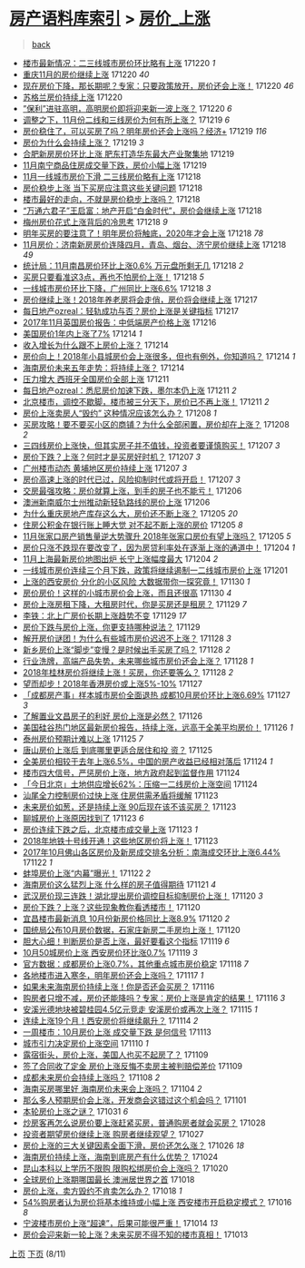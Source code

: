 [房产语料库索引](../../README.md)  > [房价_上涨](房价_上涨.md)
====
> [back](../README.md)

- [楼市最新情况：二三线城市房价环比略有上涨](http://jkwz.applinzi.com/ittc/7049219649156154385.html#%E6%A5%BC%E5%B8%82%E6%9C%80%E6%96%B0%E6%83%85%E5%86%B5%EF%BC%9A%E4%BA%8C%E4%B8%89%E7%BA%BF%E5%9F%8E%E5%B8%82%E6%88%BF%E4%BB%B7%E7%8E%AF%E6%AF%94%E7%95%A5%E6%9C%89%E4%B8%8A%E6%B6%A8) 171220 *1* 
- [重庆11月的房价继续上涨](http://jkwz.applinzi.com/ittc/7049210448602203153.html#%E9%87%8D%E5%BA%8611%E6%9C%88%E7%9A%84%E6%88%BF%E4%BB%B7%E7%BB%A7%E7%BB%AD%E4%B8%8A%E6%B6%A8) 171220 *40* 
- [现在房价下降，那长期呢？专家：只要政策放开，房价还会上涨！](http://jkwz.applinzi.com/ittc/7049204688845538321.html#%E7%8E%B0%E5%9C%A8%E6%88%BF%E4%BB%B7%E4%B8%8B%E9%99%8D%EF%BC%8C%E9%82%A3%E9%95%BF%E6%9C%9F%E5%91%A2%EF%BC%9F%E4%B8%93%E5%AE%B6%EF%BC%9A%E5%8F%AA%E8%A6%81%E6%94%BF%E7%AD%96%E6%94%BE%E5%BC%80%EF%BC%8C%E6%88%BF%E4%BB%B7%E8%BF%98%E4%BC%9A%E4%B8%8A%E6%B6%A8%EF%BC%81) 171220 *46* 
- [苏格兰房价持续上涨](http://jkwz.applinzi.com/ittc/7049187215949693968.html#%E8%8B%8F%E6%A0%BC%E5%85%B0%E6%88%BF%E4%BB%B7%E6%8C%81%E7%BB%AD%E4%B8%8A%E6%B6%A8) 171220  
- [”保利”进驻高明，高明房价即将迎来新一波上涨？](http://jkwz.applinzi.com/ittc/7049181202865456144.html#%E2%80%9D%E4%BF%9D%E5%88%A9%E2%80%9D%E8%BF%9B%E9%A9%BB%E9%AB%98%E6%98%8E%EF%BC%8C%E9%AB%98%E6%98%8E%E6%88%BF%E4%BB%B7%E5%8D%B3%E5%B0%86%E8%BF%8E%E6%9D%A5%E6%96%B0%E4%B8%80%E6%B3%A2%E4%B8%8A%E6%B6%A8%EF%BC%9F) 171220 *6* 
- [调整之下，11月份二线和三线房价为何有所上涨？](http://jkwz.applinzi.com/ittc/7048894023886963729.html#%E8%B0%83%E6%95%B4%E4%B9%8B%E4%B8%8B%EF%BC%8C11%E6%9C%88%E4%BB%BD%E4%BA%8C%E7%BA%BF%E5%92%8C%E4%B8%89%E7%BA%BF%E6%88%BF%E4%BB%B7%E4%B8%BA%E4%BD%95%E6%9C%89%E6%89%80%E4%B8%8A%E6%B6%A8%EF%BC%9F) 171219 *6* 
- [房价稳住了，可以买房了吗？明年房价还会上涨吗？经济+](http://jkwz.applinzi.com/ittc/7048831770869367824.html#%E6%88%BF%E4%BB%B7%E7%A8%B3%E4%BD%8F%E4%BA%86%EF%BC%8C%E5%8F%AF%E4%BB%A5%E4%B9%B0%E6%88%BF%E4%BA%86%E5%90%97%EF%BC%9F%E6%98%8E%E5%B9%B4%E6%88%BF%E4%BB%B7%E8%BF%98%E4%BC%9A%E4%B8%8A%E6%B6%A8%E5%90%97%EF%BC%9F%E7%BB%8F%E6%B5%8E%2B) 171219 *116* 
- [房价为什么会持续上涨？](http://jkwz.applinzi.com/ittc/7048826429695853584.html#%E6%88%BF%E4%BB%B7%E4%B8%BA%E4%BB%80%E4%B9%88%E4%BC%9A%E6%8C%81%E7%BB%AD%E4%B8%8A%E6%B6%A8%EF%BC%9F) 171219 *3* 
- [合肥新房房价环比上涨 肥东打造华东最大产业聚集地](http://jkwz.applinzi.com/ittc/7048722210879964177.html#%E5%90%88%E8%82%A5%E6%96%B0%E6%88%BF%E6%88%BF%E4%BB%B7%E7%8E%AF%E6%AF%94%E4%B8%8A%E6%B6%A8+%E8%82%A5%E4%B8%9C%E6%89%93%E9%80%A0%E5%8D%8E%E4%B8%9C%E6%9C%80%E5%A4%A7%E4%BA%A7%E4%B8%9A%E8%81%9A%E9%9B%86%E5%9C%B0) 171219  
- [11月南宁商品住房成交量下跌，房价小幅上涨](http://jkwz.applinzi.com/ittc/7048721266586944528.html#11%E6%9C%88%E5%8D%97%E5%AE%81%E5%95%86%E5%93%81%E4%BD%8F%E6%88%BF%E6%88%90%E4%BA%A4%E9%87%8F%E4%B8%8B%E8%B7%8C%EF%BC%8C%E6%88%BF%E4%BB%B7%E5%B0%8F%E5%B9%85%E4%B8%8A%E6%B6%A8) 171219  
- [11月一线城市房价下滑 二三线房价略有上涨](http://jkwz.applinzi.com/ittc/7048486238074438672.html#11%E6%9C%88%E4%B8%80%E7%BA%BF%E5%9F%8E%E5%B8%82%E6%88%BF%E4%BB%B7%E4%B8%8B%E6%BB%91+%E4%BA%8C%E4%B8%89%E7%BA%BF%E6%88%BF%E4%BB%B7%E7%95%A5%E6%9C%89%E4%B8%8A%E6%B6%A8) 171218  
- [房价稳步上涨 当下买房应注意这些关键问题](http://jkwz.applinzi.com/ittc/7048474784831112209.html#%E6%88%BF%E4%BB%B7%E7%A8%B3%E6%AD%A5%E4%B8%8A%E6%B6%A8+%E5%BD%93%E4%B8%8B%E4%B9%B0%E6%88%BF%E5%BA%94%E6%B3%A8%E6%84%8F%E8%BF%99%E4%BA%9B%E5%85%B3%E9%94%AE%E9%97%AE%E9%A2%98) 171218  
- [楼市最好的走向，不就是房价稳步上涨吗？](http://jkwz.applinzi.com/ittc/7048471122222253072.html#%E6%A5%BC%E5%B8%82%E6%9C%80%E5%A5%BD%E7%9A%84%E8%B5%B0%E5%90%91%EF%BC%8C%E4%B8%8D%E5%B0%B1%E6%98%AF%E6%88%BF%E4%BB%B7%E7%A8%B3%E6%AD%A5%E4%B8%8A%E6%B6%A8%E5%90%97%EF%BC%9F) 171218  
- [“万通六君子”王启富：地产开启“白金时代”，房价会继续上涨](http://jkwz.applinzi.com/ittc/7048463006332093456.html#%E2%80%9C%E4%B8%87%E9%80%9A%E5%85%AD%E5%90%9B%E5%AD%90%E2%80%9D%E7%8E%8B%E5%90%AF%E5%AF%8C%EF%BC%9A%E5%9C%B0%E4%BA%A7%E5%BC%80%E5%90%AF%E2%80%9C%E7%99%BD%E9%87%91%E6%97%B6%E4%BB%A3%E2%80%9D%EF%BC%8C%E6%88%BF%E4%BB%B7%E4%BC%9A%E7%BB%A7%E7%BB%AD%E4%B8%8A%E6%B6%A8) 171218  
- [梅州房价花式上涨背后的冷思考](http://jkwz.applinzi.com/ittc/7048462934869541904.html#%E6%A2%85%E5%B7%9E%E6%88%BF%E4%BB%B7%E8%8A%B1%E5%BC%8F%E4%B8%8A%E6%B6%A8%E8%83%8C%E5%90%8E%E7%9A%84%E5%86%B7%E6%80%9D%E8%80%83) 171218 *9* 
- [明年买房的要注意了！明年房价将触底，2020年才会上涨](http://jkwz.applinzi.com/ittc/7048418260251313169.html#%E6%98%8E%E5%B9%B4%E4%B9%B0%E6%88%BF%E7%9A%84%E8%A6%81%E6%B3%A8%E6%84%8F%E4%BA%86%EF%BC%81%E6%98%8E%E5%B9%B4%E6%88%BF%E4%BB%B7%E5%B0%86%E8%A7%A6%E5%BA%95%EF%BC%8C2020%E5%B9%B4%E6%89%8D%E4%BC%9A%E4%B8%8A%E6%B6%A8) 171218 *78* 
- [11月房价：济南新房房价连降四月，青岛、烟台、济宁房价继续上涨](http://jkwz.applinzi.com/ittc/7048382147067380753.html#11%E6%9C%88%E6%88%BF%E4%BB%B7%EF%BC%9A%E6%B5%8E%E5%8D%97%E6%96%B0%E6%88%BF%E6%88%BF%E4%BB%B7%E8%BF%9E%E9%99%8D%E5%9B%9B%E6%9C%88%EF%BC%8C%E9%9D%92%E5%B2%9B%E3%80%81%E7%83%9F%E5%8F%B0%E3%80%81%E6%B5%8E%E5%AE%81%E6%88%BF%E4%BB%B7%E7%BB%A7%E7%BB%AD%E4%B8%8A%E6%B6%A8) 171218 *49* 
- [统计局：11月南昌房价环比上涨0.6% 万元盘所剩无几](http://jkwz.applinzi.com/ittc/7048375863563781136.html#%E7%BB%9F%E8%AE%A1%E5%B1%80%EF%BC%9A11%E6%9C%88%E5%8D%97%E6%98%8C%E6%88%BF%E4%BB%B7%E7%8E%AF%E6%AF%94%E4%B8%8A%E6%B6%A80.6%25+%E4%B8%87%E5%85%83%E7%9B%98%E6%89%80%E5%89%A9%E6%97%A0%E5%87%A0) 171218 *2* 
- [买房只要看准这3点，再也不怕房价上涨！](http://jkwz.applinzi.com/ittc/7048363225798673425.html#%E4%B9%B0%E6%88%BF%E5%8F%AA%E8%A6%81%E7%9C%8B%E5%87%86%E8%BF%993%E7%82%B9%EF%BC%8C%E5%86%8D%E4%B9%9F%E4%B8%8D%E6%80%95%E6%88%BF%E4%BB%B7%E4%B8%8A%E6%B6%A8%EF%BC%81) 171218 *5* 
- [一线城市房价环比下降，广州同比上涨6.6%](http://jkwz.applinzi.com/ittc/7048369672209040400.html#%E4%B8%80%E7%BA%BF%E5%9F%8E%E5%B8%82%E6%88%BF%E4%BB%B7%E7%8E%AF%E6%AF%94%E4%B8%8B%E9%99%8D%EF%BC%8C%E5%B9%BF%E5%B7%9E%E5%90%8C%E6%AF%94%E4%B8%8A%E6%B6%A86.6%25) 171218 *3* 
- [房价继续上涨！2018年养老房将会走俏，房价将会继续上涨](http://jkwz.applinzi.com/ittc/7048030417582556177.html#%E6%88%BF%E4%BB%B7%E7%BB%A7%E7%BB%AD%E4%B8%8A%E6%B6%A8%EF%BC%812018%E5%B9%B4%E5%85%BB%E8%80%81%E6%88%BF%E5%B0%86%E4%BC%9A%E8%B5%B0%E4%BF%8F%EF%BC%8C%E6%88%BF%E4%BB%B7%E5%B0%86%E4%BC%9A%E7%BB%A7%E7%BB%AD%E4%B8%8A%E6%B6%A8) 171217  
- [每日地产ozreal：轻轨成功与否？房价上涨是关键指标](http://jkwz.applinzi.com/ittc/7047964349136634897.html#%E6%AF%8F%E6%97%A5%E5%9C%B0%E4%BA%A7ozreal%EF%BC%9A%E8%BD%BB%E8%BD%A8%E6%88%90%E5%8A%9F%E4%B8%8E%E5%90%A6%EF%BC%9F%E6%88%BF%E4%BB%B7%E4%B8%8A%E6%B6%A8%E6%98%AF%E5%85%B3%E9%94%AE%E6%8C%87%E6%A0%87) 171217  
- [2017年11月英国房价报告：中低端房产价格上涨](http://jkwz.applinzi.com/ittc/7047806529472824337.html#2017%E5%B9%B411%E6%9C%88%E8%8B%B1%E5%9B%BD%E6%88%BF%E4%BB%B7%E6%8A%A5%E5%91%8A%EF%BC%9A%E4%B8%AD%E4%BD%8E%E7%AB%AF%E6%88%BF%E4%BA%A7%E4%BB%B7%E6%A0%BC%E4%B8%8A%E6%B6%A8) 171216  
- [美国房价1年内上涨了7%](http://jkwz.applinzi.com/ittc/7047016088540283920.html#%E7%BE%8E%E5%9B%BD%E6%88%BF%E4%BB%B71%E5%B9%B4%E5%86%85%E4%B8%8A%E6%B6%A8%E4%BA%867%25) 171214 *1* 
- [收入增长为什么跟不上房价上涨？](http://jkwz.applinzi.com/ittc/7046919926017688336.html#%E6%94%B6%E5%85%A5%E5%A2%9E%E9%95%BF%E4%B8%BA%E4%BB%80%E4%B9%88%E8%B7%9F%E4%B8%8D%E4%B8%8A%E6%88%BF%E4%BB%B7%E4%B8%8A%E6%B6%A8%EF%BC%9F) 171214  
- [房价向上！2018年小县城房价会上涨很多，但也有例外，你知道吗？](http://jkwz.applinzi.com/ittc/7046894304478364689.html#%E6%88%BF%E4%BB%B7%E5%90%91%E4%B8%8A%EF%BC%812018%E5%B9%B4%E5%B0%8F%E5%8E%BF%E5%9F%8E%E6%88%BF%E4%BB%B7%E4%BC%9A%E4%B8%8A%E6%B6%A8%E5%BE%88%E5%A4%9A%EF%BC%8C%E4%BD%86%E4%B9%9F%E6%9C%89%E4%BE%8B%E5%A4%96%EF%BC%8C%E4%BD%A0%E7%9F%A5%E9%81%93%E5%90%97%EF%BC%9F) 171214 *1* 
- [海南房价未来五年走势：将持续上涨？](http://jkwz.applinzi.com/ittc/7046856221246620688.html#%E6%B5%B7%E5%8D%97%E6%88%BF%E4%BB%B7%E6%9C%AA%E6%9D%A5%E4%BA%94%E5%B9%B4%E8%B5%B0%E5%8A%BF%EF%BC%9A%E5%B0%86%E6%8C%81%E7%BB%AD%E4%B8%8A%E6%B6%A8%EF%BC%9F) 171214  
- [压力增大 西班牙全国房价全部上涨](http://jkwz.applinzi.com/ittc/7045752162515158033.html#%E5%8E%8B%E5%8A%9B%E5%A2%9E%E5%A4%A7+%E8%A5%BF%E7%8F%AD%E7%89%99%E5%85%A8%E5%9B%BD%E6%88%BF%E4%BB%B7%E5%85%A8%E9%83%A8%E4%B8%8A%E6%B6%A8) 171211  
- [每日地产ozreal：悉尼房价加速下跌，墨尔本仍上涨](http://jkwz.applinzi.com/ittc/7045737275286094864.html#%E6%AF%8F%E6%97%A5%E5%9C%B0%E4%BA%A7ozreal%EF%BC%9A%E6%82%89%E5%B0%BC%E6%88%BF%E4%BB%B7%E5%8A%A0%E9%80%9F%E4%B8%8B%E8%B7%8C%EF%BC%8C%E5%A2%A8%E5%B0%94%E6%9C%AC%E4%BB%8D%E4%B8%8A%E6%B6%A8) 171211 *2* 
- [北京楼市，调控不歇脚，楼市被三分天下，房价已不再上涨！](http://jkwz.applinzi.com/ittc/7045601678424802320.html#%E5%8C%97%E4%BA%AC%E6%A5%BC%E5%B8%82%EF%BC%8C%E8%B0%83%E6%8E%A7%E4%B8%8D%E6%AD%87%E8%84%9A%EF%BC%8C%E6%A5%BC%E5%B8%82%E8%A2%AB%E4%B8%89%E5%88%86%E5%A4%A9%E4%B8%8B%EF%BC%8C%E6%88%BF%E4%BB%B7%E5%B7%B2%E4%B8%8D%E5%86%8D%E4%B8%8A%E6%B6%A8%EF%BC%81) 171211 *2* 
- [房价上涨卖房人“毁约” 这种情况应该怎么办？](http://jkwz.applinzi.com/ittc/7044668581722194961.html#%E6%88%BF%E4%BB%B7%E4%B8%8A%E6%B6%A8%E5%8D%96%E6%88%BF%E4%BA%BA%E2%80%9C%E6%AF%81%E7%BA%A6%E2%80%9D+%E8%BF%99%E7%A7%8D%E6%83%85%E5%86%B5%E5%BA%94%E8%AF%A5%E6%80%8E%E4%B9%88%E5%8A%9E%EF%BC%9F) 171208 *1* 
- [买房攻略！要不要买小区的商铺？为什么全部闲置，房价却在上涨？](http://jkwz.applinzi.com/ittc/7044665519301461009.html#%E4%B9%B0%E6%88%BF%E6%94%BB%E7%95%A5%EF%BC%81%E8%A6%81%E4%B8%8D%E8%A6%81%E4%B9%B0%E5%B0%8F%E5%8C%BA%E7%9A%84%E5%95%86%E9%93%BA%EF%BC%9F%E4%B8%BA%E4%BB%80%E4%B9%88%E5%85%A8%E9%83%A8%E9%97%B2%E7%BD%AE%EF%BC%8C%E6%88%BF%E4%BB%B7%E5%8D%B4%E5%9C%A8%E4%B8%8A%E6%B6%A8%EF%BC%9F) 171208 *2* 
- [三四线房价上涨快，但其实房子并不值钱，投资者要谨慎购买！](http://jkwz.applinzi.com/ittc/7044374730218406929.html#%E4%B8%89%E5%9B%9B%E7%BA%BF%E6%88%BF%E4%BB%B7%E4%B8%8A%E6%B6%A8%E5%BF%AB%EF%BC%8C%E4%BD%86%E5%85%B6%E5%AE%9E%E6%88%BF%E5%AD%90%E5%B9%B6%E4%B8%8D%E5%80%BC%E9%92%B1%EF%BC%8C%E6%8A%95%E8%B5%84%E8%80%85%E8%A6%81%E8%B0%A8%E6%85%8E%E8%B4%AD%E4%B9%B0%EF%BC%81) 171207 *3* 
- [房价下跌？上涨？何时才是买房好时机？](http://jkwz.applinzi.com/ittc/7044372947911836688.html#%E6%88%BF%E4%BB%B7%E4%B8%8B%E8%B7%8C%EF%BC%9F%E4%B8%8A%E6%B6%A8%EF%BC%9F%E4%BD%95%E6%97%B6%E6%89%8D%E6%98%AF%E4%B9%B0%E6%88%BF%E5%A5%BD%E6%97%B6%E6%9C%BA%EF%BC%9F) 171207 *3* 
- [广州楼市动态 黄埔地区房价持续上涨](http://jkwz.applinzi.com/ittc/7044302394530202640.html#%E5%B9%BF%E5%B7%9E%E6%A5%BC%E5%B8%82%E5%8A%A8%E6%80%81+%E9%BB%84%E5%9F%94%E5%9C%B0%E5%8C%BA%E6%88%BF%E4%BB%B7%E6%8C%81%E7%BB%AD%E4%B8%8A%E6%B6%A8) 171207 *3* 
- [房价高速上涨的时代已过，风险抑制时代或将开启！](http://jkwz.applinzi.com/ittc/7044265175471883280.html#%E6%88%BF%E4%BB%B7%E9%AB%98%E9%80%9F%E4%B8%8A%E6%B6%A8%E7%9A%84%E6%97%B6%E4%BB%A3%E5%B7%B2%E8%BF%87%EF%BC%8C%E9%A3%8E%E9%99%A9%E6%8A%91%E5%88%B6%E6%97%B6%E4%BB%A3%E6%88%96%E5%B0%86%E5%BC%80%E5%90%AF%EF%BC%81) 171207 *3* 
- [交房最强攻略：房价就算上涨，到手的房子也不能亏！](http://jkwz.applinzi.com/ittc/7043659410272945169.html#%E4%BA%A4%E6%88%BF%E6%9C%80%E5%BC%BA%E6%94%BB%E7%95%A5%EF%BC%9A%E6%88%BF%E4%BB%B7%E5%B0%B1%E7%AE%97%E4%B8%8A%E6%B6%A8%EF%BC%8C%E5%88%B0%E6%89%8B%E7%9A%84%E6%88%BF%E5%AD%90%E4%B9%9F%E4%B8%8D%E8%83%BD%E4%BA%8F%EF%BC%81) 171206  
- [澳洲新南威尔士州推动新轻轨路线的房价上涨](http://jkwz.applinzi.com/ittc/7043929783971349520.html#%E6%BE%B3%E6%B4%B2%E6%96%B0%E5%8D%97%E5%A8%81%E5%B0%94%E5%A3%AB%E5%B7%9E%E6%8E%A8%E5%8A%A8%E6%96%B0%E8%BD%BB%E8%BD%A8%E8%B7%AF%E7%BA%BF%E7%9A%84%E6%88%BF%E4%BB%B7%E4%B8%8A%E6%B6%A8) 171206  
- [为什么重庆房地产库存这么大，房价还不断上涨？](http://jkwz.applinzi.com/ittc/7043648959380194321.html#%E4%B8%BA%E4%BB%80%E4%B9%88%E9%87%8D%E5%BA%86%E6%88%BF%E5%9C%B0%E4%BA%A7%E5%BA%93%E5%AD%98%E8%BF%99%E4%B9%88%E5%A4%A7%EF%BC%8C%E6%88%BF%E4%BB%B7%E8%BF%98%E4%B8%8D%E6%96%AD%E4%B8%8A%E6%B6%A8%EF%BC%9F) 171205 *20* 
- [住房公积金在银行账上睡大觉 对不起不断上涨的房价](http://jkwz.applinzi.com/ittc/7043557409681835025.html#%E4%BD%8F%E6%88%BF%E5%85%AC%E7%A7%AF%E9%87%91%E5%9C%A8%E9%93%B6%E8%A1%8C%E8%B4%A6%E4%B8%8A%E7%9D%A1%E5%A4%A7%E8%A7%89+%E5%AF%B9%E4%B8%8D%E8%B5%B7%E4%B8%8D%E6%96%AD%E4%B8%8A%E6%B6%A8%E7%9A%84%E6%88%BF%E4%BB%B7) 171205 *8* 
- [11月张家口房产销售量逆大势骤升 2018年张家口房价有望上涨吗？](http://jkwz.applinzi.com/ittc/7043532797615014928.html#11%E6%9C%88%E5%BC%A0%E5%AE%B6%E5%8F%A3%E6%88%BF%E4%BA%A7%E9%94%80%E5%94%AE%E9%87%8F%E9%80%86%E5%A4%A7%E5%8A%BF%E9%AA%A4%E5%8D%87+2018%E5%B9%B4%E5%BC%A0%E5%AE%B6%E5%8F%A3%E6%88%BF%E4%BB%B7%E6%9C%89%E6%9C%9B%E4%B8%8A%E6%B6%A8%E5%90%97%EF%BC%9F) 171205 *5* 
- [房价只涨不跌现在要改变了，因为房贷利率处在逐渐上涨的通道中！](http://jkwz.applinzi.com/ittc/7043268194104509457.html#%E6%88%BF%E4%BB%B7%E5%8F%AA%E6%B6%A8%E4%B8%8D%E8%B7%8C%E7%8E%B0%E5%9C%A8%E8%A6%81%E6%94%B9%E5%8F%98%E4%BA%86%EF%BC%8C%E5%9B%A0%E4%B8%BA%E6%88%BF%E8%B4%B7%E5%88%A9%E7%8E%87%E5%A4%84%E5%9C%A8%E9%80%90%E6%B8%90%E4%B8%8A%E6%B6%A8%E7%9A%84%E9%80%9A%E9%81%93%E4%B8%AD%EF%BC%81) 171204 *1* 
- [11月上海最新房价地图出炉 长宁上涨幅度最大](http://jkwz.applinzi.com/ittc/7043166268360754193.html#11%E6%9C%88%E4%B8%8A%E6%B5%B7%E6%9C%80%E6%96%B0%E6%88%BF%E4%BB%B7%E5%9C%B0%E5%9B%BE%E5%87%BA%E7%82%89+%E9%95%BF%E5%AE%81%E4%B8%8A%E6%B6%A8%E5%B9%85%E5%BA%A6%E6%9C%80%E5%A4%A7) 171204 *2* 
- [一线城市房价连续三个月下跌，政策将继续遏制一二线城市房价上涨](http://jkwz.applinzi.com/ittc/7042163035433600016.html#%E4%B8%80%E7%BA%BF%E5%9F%8E%E5%B8%82%E6%88%BF%E4%BB%B7%E8%BF%9E%E7%BB%AD%E4%B8%89%E4%B8%AA%E6%9C%88%E4%B8%8B%E8%B7%8C%EF%BC%8C%E6%94%BF%E7%AD%96%E5%B0%86%E7%BB%A7%E7%BB%AD%E9%81%8F%E5%88%B6%E4%B8%80%E4%BA%8C%E7%BA%BF%E5%9F%8E%E5%B8%82%E6%88%BF%E4%BB%B7%E4%B8%8A%E6%B6%A8) 171201  
- [上涨的西安房价 分化的小区风险 大数据带你一探究竟！](http://jkwz.applinzi.com/ittc/7041818255650456593.html#%E4%B8%8A%E6%B6%A8%E7%9A%84%E8%A5%BF%E5%AE%89%E6%88%BF%E4%BB%B7+%E5%88%86%E5%8C%96%E7%9A%84%E5%B0%8F%E5%8C%BA%E9%A3%8E%E9%99%A9+%E5%A4%A7%E6%95%B0%E6%8D%AE%E5%B8%A6%E4%BD%A0%E4%B8%80%E6%8E%A2%E7%A9%B6%E7%AB%9F%EF%BC%81) 171130 *1* 
- [房价房价！这样的小城市房价会上涨，而且还很高](http://jkwz.applinzi.com/ittc/7041718211848963089.html#%E6%88%BF%E4%BB%B7%E6%88%BF%E4%BB%B7%EF%BC%81%E8%BF%99%E6%A0%B7%E7%9A%84%E5%B0%8F%E5%9F%8E%E5%B8%82%E6%88%BF%E4%BB%B7%E4%BC%9A%E4%B8%8A%E6%B6%A8%EF%BC%8C%E8%80%8C%E4%B8%94%E8%BF%98%E5%BE%88%E9%AB%98) 171130 *4* 
- [房价上涨房租下降，大租房时代，你是买房还是租房？](http://jkwz.applinzi.com/ittc/7041414130924258320.html#%E6%88%BF%E4%BB%B7%E4%B8%8A%E6%B6%A8%E6%88%BF%E7%A7%9F%E4%B8%8B%E9%99%8D%EF%BC%8C%E5%A4%A7%E7%A7%9F%E6%88%BF%E6%97%B6%E4%BB%A3%EF%BC%8C%E4%BD%A0%E6%98%AF%E4%B9%B0%E6%88%BF%E8%BF%98%E6%98%AF%E7%A7%9F%E6%88%BF%EF%BC%9F) 171129 *7* 
- [李铁：北上广房价长期上涨趋势不变](http://jkwz.applinzi.com/ittc/7041373022324261904.html#%E6%9D%8E%E9%93%81%EF%BC%9A%E5%8C%97%E4%B8%8A%E5%B9%BF%E6%88%BF%E4%BB%B7%E9%95%BF%E6%9C%9F%E4%B8%8A%E6%B6%A8%E8%B6%8B%E5%8A%BF%E4%B8%8D%E5%8F%98) 171129 *17* 
- [房价下跌与房价上涨，你更支持哪种说法？](http://jkwz.applinzi.com/ittc/7041300990760846353.html#%E6%88%BF%E4%BB%B7%E4%B8%8B%E8%B7%8C%E4%B8%8E%E6%88%BF%E4%BB%B7%E4%B8%8A%E6%B6%A8%EF%BC%8C%E4%BD%A0%E6%9B%B4%E6%94%AF%E6%8C%81%E5%93%AA%E7%A7%8D%E8%AF%B4%E6%B3%95%EF%BC%9F) 171129  
- [解开房价谜团！为什么有些城市房价迟迟不上涨？](http://jkwz.applinzi.com/ittc/7041129331122766865.html#%E8%A7%A3%E5%BC%80%E6%88%BF%E4%BB%B7%E8%B0%9C%E5%9B%A2%EF%BC%81%E4%B8%BA%E4%BB%80%E4%B9%88%E6%9C%89%E4%BA%9B%E5%9F%8E%E5%B8%82%E6%88%BF%E4%BB%B7%E8%BF%9F%E8%BF%9F%E4%B8%8D%E4%B8%8A%E6%B6%A8%EF%BC%9F) 171128 *3* 
- [新乡房价上涨“脚步”变慢？是时候出手买房了吗？](http://jkwz.applinzi.com/ittc/7040996601672238097.html#%E6%96%B0%E4%B9%A1%E6%88%BF%E4%BB%B7%E4%B8%8A%E6%B6%A8%E2%80%9C%E8%84%9A%E6%AD%A5%E2%80%9D%E5%8F%98%E6%85%A2%EF%BC%9F%E6%98%AF%E6%97%B6%E5%80%99%E5%87%BA%E6%89%8B%E4%B9%B0%E6%88%BF%E4%BA%86%E5%90%97%EF%BC%9F) 171128 *2* 
- [行业洗牌，高端产品失势，未来哪些城市房价还会上涨？](http://jkwz.applinzi.com/ittc/7040991480875844625.html#%E8%A1%8C%E4%B8%9A%E6%B4%97%E7%89%8C%EF%BC%8C%E9%AB%98%E7%AB%AF%E4%BA%A7%E5%93%81%E5%A4%B1%E5%8A%BF%EF%BC%8C%E6%9C%AA%E6%9D%A5%E5%93%AA%E4%BA%9B%E5%9F%8E%E5%B8%82%E6%88%BF%E4%BB%B7%E8%BF%98%E4%BC%9A%E4%B8%8A%E6%B6%A8%EF%BC%9F) 171128 *1* 
- [2018年桂林房价将继续上涨！买房，你还要等么？](http://jkwz.applinzi.com/ittc/7040954544509420561.html#2018%E5%B9%B4%E6%A1%82%E6%9E%97%E6%88%BF%E4%BB%B7%E5%B0%86%E7%BB%A7%E7%BB%AD%E4%B8%8A%E6%B6%A8%EF%BC%81%E4%B9%B0%E6%88%BF%EF%BC%8C%E4%BD%A0%E8%BF%98%E8%A6%81%E7%AD%89%E4%B9%88%EF%BC%9F) 171128 *2* 
- [望而却步！2018年香港房价或上涨5%-10%](http://jkwz.applinzi.com/ittc/7040638723656516624.html#%E6%9C%9B%E8%80%8C%E5%8D%B4%E6%AD%A5%EF%BC%812018%E5%B9%B4%E9%A6%99%E6%B8%AF%E6%88%BF%E4%BB%B7%E6%88%96%E4%B8%8A%E6%B6%A85%25-10%25) 171127  
- [「成都房产事」样本城市房价全面退热 成都10月房价环比上涨6.69%](http://jkwz.applinzi.com/ittc/7040577183293113361.html#%E3%80%8C%E6%88%90%E9%83%BD%E6%88%BF%E4%BA%A7%E4%BA%8B%E3%80%8D%E6%A0%B7%E6%9C%AC%E5%9F%8E%E5%B8%82%E6%88%BF%E4%BB%B7%E5%85%A8%E9%9D%A2%E9%80%80%E7%83%AD+%E6%88%90%E9%83%BD10%E6%9C%88%E6%88%BF%E4%BB%B7%E7%8E%AF%E6%AF%94%E4%B8%8A%E6%B6%A86.69%25) 171127 *3* 
- [了解置业文昌房子的利好 房价上涨是必然？](http://jkwz.applinzi.com/ittc/7040205157453792273.html#%E4%BA%86%E8%A7%A3%E7%BD%AE%E4%B8%9A%E6%96%87%E6%98%8C%E6%88%BF%E5%AD%90%E7%9A%84%E5%88%A9%E5%A5%BD+%E6%88%BF%E4%BB%B7%E4%B8%8A%E6%B6%A8%E6%98%AF%E5%BF%85%E7%84%B6%EF%BC%9F) 171126  
- [美国硅谷热门地区最新房价报告，持续上涨，远高于全美平均房价！](http://jkwz.applinzi.com/ittc/7040204457122464785.html#%E7%BE%8E%E5%9B%BD%E7%A1%85%E8%B0%B7%E7%83%AD%E9%97%A8%E5%9C%B0%E5%8C%BA%E6%9C%80%E6%96%B0%E6%88%BF%E4%BB%B7%E6%8A%A5%E5%91%8A%EF%BC%8C%E6%8C%81%E7%BB%AD%E4%B8%8A%E6%B6%A8%EF%BC%8C%E8%BF%9C%E9%AB%98%E4%BA%8E%E5%85%A8%E7%BE%8E%E5%B9%B3%E5%9D%87%E6%88%BF%E4%BB%B7%EF%BC%81) 171126 *1* 
- [泰州房价预期计难以上涨](http://jkwz.applinzi.com/ittc/7040018655495062545.html#%E6%B3%B0%E5%B7%9E%E6%88%BF%E4%BB%B7%E9%A2%84%E6%9C%9F%E8%AE%A1%E9%9A%BE%E4%BB%A5%E4%B8%8A%E6%B6%A8) 171125 *7* 
- [唐山房价上涨后 到底哪里更适合居住和投 资？](http://jkwz.applinzi.com/ittc/7039896290748531728.html#%E5%94%90%E5%B1%B1%E6%88%BF%E4%BB%B7%E4%B8%8A%E6%B6%A8%E5%90%8E+%E5%88%B0%E5%BA%95%E5%93%AA%E9%87%8C%E6%9B%B4%E9%80%82%E5%90%88%E5%B1%85%E4%BD%8F%E5%92%8C%E6%8A%95+%E8%B5%84%EF%BC%9F) 171125  
- [全美房价相较于去年上涨6.5%，中国的房产收益已经相对落后](http://jkwz.applinzi.com/ittc/7039583111036273681.html#%E5%85%A8%E7%BE%8E%E6%88%BF%E4%BB%B7%E7%9B%B8%E8%BE%83%E4%BA%8E%E5%8E%BB%E5%B9%B4%E4%B8%8A%E6%B6%A86.5%25%EF%BC%8C%E4%B8%AD%E5%9B%BD%E7%9A%84%E6%88%BF%E4%BA%A7%E6%94%B6%E7%9B%8A%E5%B7%B2%E7%BB%8F%E7%9B%B8%E5%AF%B9%E8%90%BD%E5%90%8E) 171124 *1* 
- [楼市四大信号，严惩房价上涨，地方政府起到监督作用](http://jkwz.applinzi.com/ittc/7039562571932238865.html#%E6%A5%BC%E5%B8%82%E5%9B%9B%E5%A4%A7%E4%BF%A1%E5%8F%B7%EF%BC%8C%E4%B8%A5%E6%83%A9%E6%88%BF%E4%BB%B7%E4%B8%8A%E6%B6%A8%EF%BC%8C%E5%9C%B0%E6%96%B9%E6%94%BF%E5%BA%9C%E8%B5%B7%E5%88%B0%E7%9B%91%E7%9D%A3%E4%BD%9C%E7%94%A8) 171124  
- [「今日北京」土地供应增长62%：压缩一二线房价上涨空间](http://jkwz.applinzi.com/ittc/7039520427775362064.html#%E3%80%8C%E4%BB%8A%E6%97%A5%E5%8C%97%E4%BA%AC%E3%80%8D%E5%9C%9F%E5%9C%B0%E4%BE%9B%E5%BA%94%E5%A2%9E%E9%95%BF62%25%EF%BC%9A%E5%8E%8B%E7%BC%A9%E4%B8%80%E4%BA%8C%E7%BA%BF%E6%88%BF%E4%BB%B7%E4%B8%8A%E6%B6%A8%E7%A9%BA%E9%97%B4) 171124  
- [汕尾全力控制房价过快上涨 住房供需矛盾将缓解](http://jkwz.applinzi.com/ittc/7039204810136486929.html#%E6%B1%95%E5%B0%BE%E5%85%A8%E5%8A%9B%E6%8E%A7%E5%88%B6%E6%88%BF%E4%BB%B7%E8%BF%87%E5%BF%AB%E4%B8%8A%E6%B6%A8+%E4%BD%8F%E6%88%BF%E4%BE%9B%E9%9C%80%E7%9F%9B%E7%9B%BE%E5%B0%86%E7%BC%93%E8%A7%A3) 171123  
- [未来房价如葱，还是持续上涨 90后现在该不该买房？](http://jkwz.applinzi.com/ittc/7039174809961890832.html#%E6%9C%AA%E6%9D%A5%E6%88%BF%E4%BB%B7%E5%A6%82%E8%91%B1%EF%BC%8C%E8%BF%98%E6%98%AF%E6%8C%81%E7%BB%AD%E4%B8%8A%E6%B6%A8+90%E5%90%8E%E7%8E%B0%E5%9C%A8%E8%AF%A5%E4%B8%8D%E8%AF%A5%E4%B9%B0%E6%88%BF%EF%BC%9F) 171123  
- [聊城房价上涨原因找到了](http://jkwz.applinzi.com/ittc/7039151115520705553.html#%E8%81%8A%E5%9F%8E%E6%88%BF%E4%BB%B7%E4%B8%8A%E6%B6%A8%E5%8E%9F%E5%9B%A0%E6%89%BE%E5%88%B0%E4%BA%86) 171123 *6* 
- [房价连续下跌之后，北京楼市成交量上涨](http://jkwz.applinzi.com/ittc/7039075825180214288.html#%E6%88%BF%E4%BB%B7%E8%BF%9E%E7%BB%AD%E4%B8%8B%E8%B7%8C%E4%B9%8B%E5%90%8E%EF%BC%8C%E5%8C%97%E4%BA%AC%E6%A5%BC%E5%B8%82%E6%88%90%E4%BA%A4%E9%87%8F%E4%B8%8A%E6%B6%A8) 171123 *1* 
- [2018年地铁十号线开通！这些地区房价将上涨！](http://jkwz.applinzi.com/ittc/7039067798892971024.html#2018%E5%B9%B4%E5%9C%B0%E9%93%81%E5%8D%81%E5%8F%B7%E7%BA%BF%E5%BC%80%E9%80%9A%EF%BC%81%E8%BF%99%E4%BA%9B%E5%9C%B0%E5%8C%BA%E6%88%BF%E4%BB%B7%E5%B0%86%E4%B8%8A%E6%B6%A8%EF%BC%81) 171123  
- [2017年10月佛山各区房价及新房成交排名分析：南海成交环比上涨6.44%](http://jkwz.applinzi.com/ittc/7038703191087121424.html#2017%E5%B9%B410%E6%9C%88%E4%BD%9B%E5%B1%B1%E5%90%84%E5%8C%BA%E6%88%BF%E4%BB%B7%E5%8F%8A%E6%96%B0%E6%88%BF%E6%88%90%E4%BA%A4%E6%8E%92%E5%90%8D%E5%88%86%E6%9E%90%EF%BC%9A%E5%8D%97%E6%B5%B7%E6%88%90%E4%BA%A4%E7%8E%AF%E6%AF%94%E4%B8%8A%E6%B6%A86.44%25) 171122 *1* 
- [蚌埠房价上涨“内幕”曝光！](http://jkwz.applinzi.com/ittc/7038451725587973136.html#%E8%9A%8C%E5%9F%A0%E6%88%BF%E4%BB%B7%E4%B8%8A%E6%B6%A8%E2%80%9C%E5%86%85%E5%B9%95%E2%80%9D%E6%9B%9D%E5%85%89%EF%BC%81) 171122 *2* 
- [海南房价这么猛烈上涨 什么样的房子值得期待](http://jkwz.applinzi.com/ittc/7038443607952999440.html#%E6%B5%B7%E5%8D%97%E6%88%BF%E4%BB%B7%E8%BF%99%E4%B9%88%E7%8C%9B%E7%83%88%E4%B8%8A%E6%B6%A8+%E4%BB%80%E4%B9%88%E6%A0%B7%E7%9A%84%E6%88%BF%E5%AD%90%E5%80%BC%E5%BE%97%E6%9C%9F%E5%BE%85) 171121 *4* 
- [武汉房价现三连跌！湖北提出房价调控目标抑制房价上涨！](http://jkwz.applinzi.com/ittc/7038140335597814800.html#%E6%AD%A6%E6%B1%89%E6%88%BF%E4%BB%B7%E7%8E%B0%E4%B8%89%E8%BF%9E%E8%B7%8C%EF%BC%81%E6%B9%96%E5%8C%97%E6%8F%90%E5%87%BA%E6%88%BF%E4%BB%B7%E8%B0%83%E6%8E%A7%E7%9B%AE%E6%A0%87%E6%8A%91%E5%88%B6%E6%88%BF%E4%BB%B7%E4%B8%8A%E6%B6%A8%EF%BC%81) 171120 *3* 
- [房价下跌？上涨？这些现象教你看透楼市！](http://jkwz.applinzi.com/ittc/7038058129512727568.html#%E6%88%BF%E4%BB%B7%E4%B8%8B%E8%B7%8C%EF%BC%9F%E4%B8%8A%E6%B6%A8%EF%BC%9F%E8%BF%99%E4%BA%9B%E7%8E%B0%E8%B1%A1%E6%95%99%E4%BD%A0%E7%9C%8B%E9%80%8F%E6%A5%BC%E5%B8%82%EF%BC%81) 171120  
- [宜昌楼市最新消息 10月份新房价格同比上涨8.9%](http://jkwz.applinzi.com/ittc/7037977145404556305.html#%E5%AE%9C%E6%98%8C%E6%A5%BC%E5%B8%82%E6%9C%80%E6%96%B0%E6%B6%88%E6%81%AF+10%E6%9C%88%E4%BB%BD%E6%96%B0%E6%88%BF%E4%BB%B7%E6%A0%BC%E5%90%8C%E6%AF%94%E4%B8%8A%E6%B6%A88.9%25) 171120 *2* 
- [国统局公布10月房价数据，石家庄新房二手房均上涨！](http://jkwz.applinzi.com/ittc/7037971159264527376.html#%E5%9B%BD%E7%BB%9F%E5%B1%80%E5%85%AC%E5%B8%8310%E6%9C%88%E6%88%BF%E4%BB%B7%E6%95%B0%E6%8D%AE%EF%BC%8C%E7%9F%B3%E5%AE%B6%E5%BA%84%E6%96%B0%E6%88%BF%E4%BA%8C%E6%89%8B%E6%88%BF%E5%9D%87%E4%B8%8A%E6%B6%A8%EF%BC%81) 171120  
- [胆大心细！判断房价是否上涨，最好要看这个指标](http://jkwz.applinzi.com/ittc/7037642059341628432.html#%E8%83%86%E5%A4%A7%E5%BF%83%E7%BB%86%EF%BC%81%E5%88%A4%E6%96%AD%E6%88%BF%E4%BB%B7%E6%98%AF%E5%90%A6%E4%B8%8A%E6%B6%A8%EF%BC%8C%E6%9C%80%E5%A5%BD%E8%A6%81%E7%9C%8B%E8%BF%99%E4%B8%AA%E6%8C%87%E6%A0%87) 171119 *6* 
- [10月50城房价上涨 西安房价环比涨0.7%](http://jkwz.applinzi.com/ittc/7037480920561484817.html#10%E6%9C%8850%E5%9F%8E%E6%88%BF%E4%BB%B7%E4%B8%8A%E6%B6%A8+%E8%A5%BF%E5%AE%89%E6%88%BF%E4%BB%B7%E7%8E%AF%E6%AF%94%E6%B6%A80.7%25) 171119 *3* 
- [官方数据：成都房价上涨0.7%，其他重点城市房价稳定](http://jkwz.applinzi.com/ittc/7037406606315226128.html#%E5%AE%98%E6%96%B9%E6%95%B0%E6%8D%AE%EF%BC%9A%E6%88%90%E9%83%BD%E6%88%BF%E4%BB%B7%E4%B8%8A%E6%B6%A80.7%25%EF%BC%8C%E5%85%B6%E4%BB%96%E9%87%8D%E7%82%B9%E5%9F%8E%E5%B8%82%E6%88%BF%E4%BB%B7%E7%A8%B3%E5%AE%9A) 171118 *7* 
- [各地楼市进入寒冬，明年房价还会上涨吗？](http://jkwz.applinzi.com/ittc/7036690685195977744.html#%E5%90%84%E5%9C%B0%E6%A5%BC%E5%B8%82%E8%BF%9B%E5%85%A5%E5%AF%92%E5%86%AC%EF%BC%8C%E6%98%8E%E5%B9%B4%E6%88%BF%E4%BB%B7%E8%BF%98%E4%BC%9A%E4%B8%8A%E6%B6%A8%E5%90%97%EF%BC%9F) 171117 *1* 
- [如果未来海南房价持续上涨！你是否还会买房？](http://jkwz.applinzi.com/ittc/7036562044445262865.html#%E5%A6%82%E6%9E%9C%E6%9C%AA%E6%9D%A5%E6%B5%B7%E5%8D%97%E6%88%BF%E4%BB%B7%E6%8C%81%E7%BB%AD%E4%B8%8A%E6%B6%A8%EF%BC%81%E4%BD%A0%E6%98%AF%E5%90%A6%E8%BF%98%E4%BC%9A%E4%B9%B0%E6%88%BF%EF%BC%9F) 171116  
- [购房者只增不减，房价还能降吗？专家：房价上涨是肯定的结果！](http://jkwz.applinzi.com/ittc/7036507805966664720.html#%E8%B4%AD%E6%88%BF%E8%80%85%E5%8F%AA%E5%A2%9E%E4%B8%8D%E5%87%8F%EF%BC%8C%E6%88%BF%E4%BB%B7%E8%BF%98%E8%83%BD%E9%99%8D%E5%90%97%EF%BC%9F%E4%B8%93%E5%AE%B6%EF%BC%9A%E6%88%BF%E4%BB%B7%E4%B8%8A%E6%B6%A8%E6%98%AF%E8%82%AF%E5%AE%9A%E7%9A%84%E7%BB%93%E6%9E%9C%EF%BC%81) 171116 *3* 
- [安溪光德地块被碧桂园4.5亿元竞走 安溪房价或再次上涨？](http://jkwz.applinzi.com/ittc/7036303754951918609.html#%E5%AE%89%E6%BA%AA%E5%85%89%E5%BE%B7%E5%9C%B0%E5%9D%97%E8%A2%AB%E7%A2%A7%E6%A1%82%E5%9B%AD4.5%E4%BA%BF%E5%85%83%E7%AB%9E%E8%B5%B0+%E5%AE%89%E6%BA%AA%E6%88%BF%E4%BB%B7%E6%88%96%E5%86%8D%E6%AC%A1%E4%B8%8A%E6%B6%A8%EF%BC%9F) 171115 *1* 
- [连续上涨19个月！西安房价将继续飙升？](http://jkwz.applinzi.com/ittc/7035726677433386001.html#%E8%BF%9E%E7%BB%AD%E4%B8%8A%E6%B6%A819%E4%B8%AA%E6%9C%88%EF%BC%81%E8%A5%BF%E5%AE%89%E6%88%BF%E4%BB%B7%E5%B0%86%E7%BB%A7%E7%BB%AD%E9%A3%99%E5%8D%87%EF%BC%9F) 171114 *2* 
- [一周楼市：10月房价上涨 成交量下跌 是何信号](http://jkwz.applinzi.com/ittc/7035472168920548368.html#%E4%B8%80%E5%91%A8%E6%A5%BC%E5%B8%82%EF%BC%9A10%E6%9C%88%E6%88%BF%E4%BB%B7%E4%B8%8A%E6%B6%A8+%E6%88%90%E4%BA%A4%E9%87%8F%E4%B8%8B%E8%B7%8C+%E6%98%AF%E4%BD%95%E4%BF%A1%E5%8F%B7) 171113  
- [城市引力决定房价上涨空间](http://jkwz.applinzi.com/ittc/7034096695749641232.html#%E5%9F%8E%E5%B8%82%E5%BC%95%E5%8A%9B%E5%86%B3%E5%AE%9A%E6%88%BF%E4%BB%B7%E4%B8%8A%E6%B6%A8%E7%A9%BA%E9%97%B4) 171110 *1* 
- [露宿街头，房价上涨，美国人也买不起房了？](http://jkwz.applinzi.com/ittc/7033889962905306129.html#%E9%9C%B2%E5%AE%BF%E8%A1%97%E5%A4%B4%EF%BC%8C%E6%88%BF%E4%BB%B7%E4%B8%8A%E6%B6%A8%EF%BC%8C%E7%BE%8E%E5%9B%BD%E4%BA%BA%E4%B9%9F%E4%B9%B0%E4%B8%8D%E8%B5%B7%E6%88%BF%E4%BA%86%EF%BC%9F) 171109  
- [签了合同收了定金 房价上涨反悔不卖房主被判赔偿差价](http://jkwz.applinzi.com/ittc/7033821919101584401.html#%E7%AD%BE%E4%BA%86%E5%90%88%E5%90%8C%E6%94%B6%E4%BA%86%E5%AE%9A%E9%87%91+%E6%88%BF%E4%BB%B7%E4%B8%8A%E6%B6%A8%E5%8F%8D%E6%82%94%E4%B8%8D%E5%8D%96%E6%88%BF%E4%B8%BB%E8%A2%AB%E5%88%A4%E8%B5%94%E5%81%BF%E5%B7%AE%E4%BB%B7) 171109  
- [成都未来房价会持续上涨吗？](http://jkwz.applinzi.com/ittc/7033364153123734544.html#%E6%88%90%E9%83%BD%E6%9C%AA%E6%9D%A5%E6%88%BF%E4%BB%B7%E4%BC%9A%E6%8C%81%E7%BB%AD%E4%B8%8A%E6%B6%A8%E5%90%97%EF%BC%9F) 171108 *2* 
- [海南买房哪里好 海南房价未来会上涨吗？](http://jkwz.applinzi.com/ittc/7032143845444289553.html#%E6%B5%B7%E5%8D%97%E4%B9%B0%E6%88%BF%E5%93%AA%E9%87%8C%E5%A5%BD+%E6%B5%B7%E5%8D%97%E6%88%BF%E4%BB%B7%E6%9C%AA%E6%9D%A5%E4%BC%9A%E4%B8%8A%E6%B6%A8%E5%90%97%EF%BC%9F) 171104 *2* 
- [那么多人预期房价会上涨，开发商会这错过这个机会吗？](http://jkwz.applinzi.com/ittc/7031022937254134800.html#%E9%82%A3%E4%B9%88%E5%A4%9A%E4%BA%BA%E9%A2%84%E6%9C%9F%E6%88%BF%E4%BB%B7%E4%BC%9A%E4%B8%8A%E6%B6%A8%EF%BC%8C%E5%BC%80%E5%8F%91%E5%95%86%E4%BC%9A%E8%BF%99%E9%94%99%E8%BF%87%E8%BF%99%E4%B8%AA%E6%9C%BA%E4%BC%9A%E5%90%97%EF%BC%9F) 171101  
- [本轮房价上涨之谜？](http://jkwz.applinzi.com/ittc/7030548731060028432.html#%E6%9C%AC%E8%BD%AE%E6%88%BF%E4%BB%B7%E4%B8%8A%E6%B6%A8%E4%B9%8B%E8%B0%9C%EF%BC%9F) 171031 *6* 
- [炒房客再怎么说房价要上涨赶紧买房，普通购房者就会买房？](http://jkwz.applinzi.com/ittc/7029458470816973840.html#%E7%82%92%E6%88%BF%E5%AE%A2%E5%86%8D%E6%80%8E%E4%B9%88%E8%AF%B4%E6%88%BF%E4%BB%B7%E8%A6%81%E4%B8%8A%E6%B6%A8%E8%B5%B6%E7%B4%A7%E4%B9%B0%E6%88%BF%EF%BC%8C%E6%99%AE%E9%80%9A%E8%B4%AD%E6%88%BF%E8%80%85%E5%B0%B1%E4%BC%9A%E4%B9%B0%E6%88%BF%EF%BC%9F) 171028  
- [投资者期望房价继续上涨 购房者继续观望？](http://jkwz.applinzi.com/ittc/7029048962533819408.html#%E6%8A%95%E8%B5%84%E8%80%85%E6%9C%9F%E6%9C%9B%E6%88%BF%E4%BB%B7%E7%BB%A7%E7%BB%AD%E4%B8%8A%E6%B6%A8+%E8%B4%AD%E6%88%BF%E8%80%85%E7%BB%A7%E7%BB%AD%E8%A7%82%E6%9C%9B%EF%BC%9F) 171027  
- [房价上涨的三大关键因素全面下滑，房价还怎么涨？](http://jkwz.applinzi.com/ittc/7028851385603458065.html#%E6%88%BF%E4%BB%B7%E4%B8%8A%E6%B6%A8%E7%9A%84%E4%B8%89%E5%A4%A7%E5%85%B3%E9%94%AE%E5%9B%A0%E7%B4%A0%E5%85%A8%E9%9D%A2%E4%B8%8B%E6%BB%91%EF%BC%8C%E6%88%BF%E4%BB%B7%E8%BF%98%E6%80%8E%E4%B9%88%E6%B6%A8%EF%BC%9F) 171026 *18* 
- [海南房价持续上涨，海南到底房产有什么优势？](http://jkwz.applinzi.com/ittc/7028046020305486864.html#%E6%B5%B7%E5%8D%97%E6%88%BF%E4%BB%B7%E6%8C%81%E7%BB%AD%E4%B8%8A%E6%B6%A8%EF%BC%8C%E6%B5%B7%E5%8D%97%E5%88%B0%E5%BA%95%E6%88%BF%E4%BA%A7%E6%9C%89%E4%BB%80%E4%B9%88%E4%BC%98%E5%8A%BF%EF%BC%9F) 171024  
- [昆山本科以上学历不限购 限购松绑房价会上涨吗？](http://jkwz.applinzi.com/ittc/7026516456580318225.html#%E6%98%86%E5%B1%B1%E6%9C%AC%E7%A7%91%E4%BB%A5%E4%B8%8A%E5%AD%A6%E5%8E%86%E4%B8%8D%E9%99%90%E8%B4%AD+%E9%99%90%E8%B4%AD%E6%9D%BE%E7%BB%91%E6%88%BF%E4%BB%B7%E4%BC%9A%E4%B8%8A%E6%B6%A8%E5%90%97%EF%BC%9F) 171020  
- [全球房价上涨期哪国最长 澳洲居世界之首](http://jkwz.applinzi.com/ittc/7025785645761561617.html#%E5%85%A8%E7%90%83%E6%88%BF%E4%BB%B7%E4%B8%8A%E6%B6%A8%E6%9C%9F%E5%93%AA%E5%9B%BD%E6%9C%80%E9%95%BF+%E6%BE%B3%E6%B4%B2%E5%B1%85%E4%B8%96%E7%95%8C%E4%B9%8B%E9%A6%96) 171018  
- [房价上涨，卖方毁约不肯卖怎么办？](http://jkwz.applinzi.com/ittc/7025701454155891729.html#%E6%88%BF%E4%BB%B7%E4%B8%8A%E6%B6%A8%EF%BC%8C%E5%8D%96%E6%96%B9%E6%AF%81%E7%BA%A6%E4%B8%8D%E8%82%AF%E5%8D%96%E6%80%8E%E4%B9%88%E5%8A%9E%EF%BC%9F) 171018 *1* 
- [54%购房者认为房价将基本维持或小幅上涨 西安楼市开启稳定模式？](http://jkwz.applinzi.com/ittc/7024954268732359697.html#54%25%E8%B4%AD%E6%88%BF%E8%80%85%E8%AE%A4%E4%B8%BA%E6%88%BF%E4%BB%B7%E5%B0%86%E5%9F%BA%E6%9C%AC%E7%BB%B4%E6%8C%81%E6%88%96%E5%B0%8F%E5%B9%85%E4%B8%8A%E6%B6%A8+%E8%A5%BF%E5%AE%89%E6%A5%BC%E5%B8%82%E5%BC%80%E5%90%AF%E7%A8%B3%E5%AE%9A%E6%A8%A1%E5%BC%8F%EF%BC%9F) 171016 *8* 
- [宁波楼市房价上涨“超速”，后果可能很严重！](http://jkwz.applinzi.com/ittc/7024258185714730000.html#%E5%AE%81%E6%B3%A2%E6%A5%BC%E5%B8%82%E6%88%BF%E4%BB%B7%E4%B8%8A%E6%B6%A8%E2%80%9C%E8%B6%85%E9%80%9F%E2%80%9D%EF%BC%8C%E5%90%8E%E6%9E%9C%E5%8F%AF%E8%83%BD%E5%BE%88%E4%B8%A5%E9%87%8D%EF%BC%81) 171014 *13* 
- [房价会迎来新一轮上涨？未来买房不得不知的楼市真相！](http://jkwz.applinzi.com/ittc/7023984898698904592.html#%E6%88%BF%E4%BB%B7%E4%BC%9A%E8%BF%8E%E6%9D%A5%E6%96%B0%E4%B8%80%E8%BD%AE%E4%B8%8A%E6%B6%A8%EF%BC%9F%E6%9C%AA%E6%9D%A5%E4%B9%B0%E6%88%BF%E4%B8%8D%E5%BE%97%E4%B8%8D%E7%9F%A5%E7%9A%84%E6%A5%BC%E5%B8%82%E7%9C%9F%E7%9B%B8%EF%BC%81) 171013  


 [上页](房价_上涨9.md) [下页](房价_上涨7.md)          (8/11)
